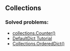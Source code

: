 ## Collections

### Solved problems:

* [collections.Counter()](counter)
* [DefaultDict Tutorial](defaultdict-tutorial)
* [Collections.OrderedDict()](collections-ordereddict)